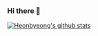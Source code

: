 ### Hi there 👋

[![Heonbyeong's github stats](https://github-readme-stats.vercel.app/api?username=Heonbyeong&theme=tokyonight)](https://github.com/anuraghazra/github-readme-stats)


<!--
**Heonbyeong/Heonbyeong** is a ✨ _special_ ✨ repository because its `README.md` (this file) appears on your GitHub profile.

Here are some ideas to get you started:

- 🔭 I’m currently working on ...
- 🌱 I’m currently learning ...
- 👯 I’m looking to collaborate on ...
- 🤔 I’m looking for help with ...
- 💬 Ask me about ...
- 📫 How to reach me: ...
- 😄 Pronouns: ...
- ⚡ Fun fact: ...
-->
